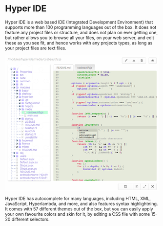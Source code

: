 # Hyper IDE

Hyper IDE is a web based IDE (Integrated Development Environment) that supports more than 100 programming 
languages out of the box. It does not feature any project files or structure, and does not plan on ever 
getting one, but rather allows you to browse all your files, on your web server, and edit these as you 
see fit, and hence works with any projects types, as long as your project files are text files.

![screenshot](media/screenshots/screenshot-1.png)

Hyper IDE has autocomplete for many languages, including HTML, XML, JavaScript, Hyperlambda, and more,
and also features syntax highlightning. It comes with 57 different themes out of the box, but you
can easily apply your own favourite colors and skin for it, by editing a CSS file with some 15-20 
different selectors.
